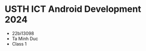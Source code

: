 USTH ICT Android Development 2024
========================================

* 22bi13098
* Ta Minh Duc
* Class 1
